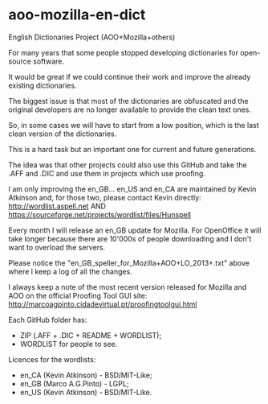 aoo-mozilla-en-dict
===================

English Dictionaries Project (AOO+Mozilla+others)

For many years that some people stopped developing dictionaries for open-source software.

It would be great if we could continue their work and improve the already existing dictionaries.

The biggest issue is that most of the dictionaries are obfuscated and the original developers are no longer available to provide the clean text ones.

So, in some cases we will have to start from a low position, which is the last clean version of the dictionaries.

This is a hard task but an important one for current and future generations.

The idea was that other projects could also use this GitHub and take the .AFF and .DIC and use them in projects which use proofing.

I am only improving the en_GB... en_US and en_CA are maintained by Kevin Atkinson and, for those two, please contact Kevin directly:
http://wordlist.aspell.net AND https://sourceforge.net/projects/wordlist/files/Hunspell

Every month I will release an en_GB update for Mozilla. For OpenOffice it will take longer because there are 10'000s of people downloading and I don't want to overload the servers.

Please notice the "en_GB_speller_for_Mozilla+AOO+LO_2013+.txt" above where I keep a log of all the changes.

I always keep a note of the most recent version released for Mozilla and AOO on the official Proofing Tool GUI site:
http://marcoagpinto.cidadevirtual.pt/proofingtoolgui.html


Each GitHub folder has:
- ZIP (.AFF + .DIC + README + WORDLIST);
- WORDLIST for people to see.


Licences for the wordlists:
- en_CA (Kevin Atkinson) - BSD/MIT-Like;
- en_GB (Marco A.G.Pinto) - LGPL;
- en_US (Kevin Atkinson) - BSD/MIT-Like.
